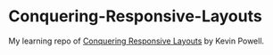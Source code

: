# Conquering-Responsive-Layouts

My learning repo of [Conquering Responsive Layouts](https://courses.kevinpowell.co/view/courses/conquering-responsive-layouts) by Kevin Powell.